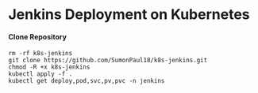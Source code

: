 # Jenkins Deployment on Kubernetes

#### Clone Repository
~~~
rm -rf k8s-jenkins
git clone https://github.com/SumonPaul18/k8s-jenkins.git
chmod -R +x k8s-jenkins
kubectl apply -f .
kubectl get deploy,pod,svc,pv,pvc -n jenkins
~~~
